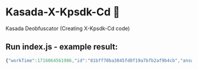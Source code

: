 # Kasada-X-Kpsdk-Cd 🌟
Kasada Deobfuscator (Creating X-Kpsdk-Cd code)

## Run index.js - example result:
```js
{"workTime":1716064561986,"id":"81bff70ba3845fd0f19a7bfb2af9b4cb","answers":[2,5],"duration":1680,"offset":1793,"startTime":1716064563779,"endTime":1716064565572}```
